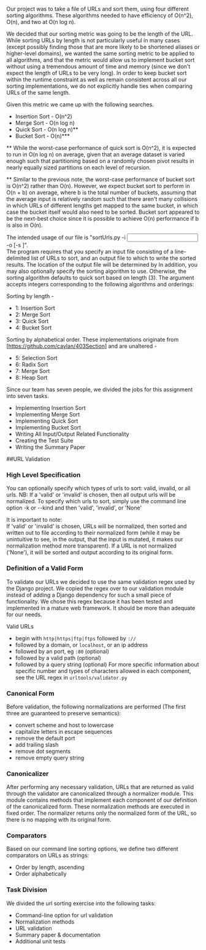 Our project was to take a file of URLs and sort them, using four different sorting algorithms.  These algorithms needed to have efficiency of O(n^2), O(n), and two at O(n log n).


We decided that our sorting metric was going to be the length of the URL.  While sorting URLs by length is not particularly useful in many cases (except possibly finding those that are more likely to be shortened aliases or higher-level domains), we wanted the same sorting metric to be applied to all algorithms, and that the metric would allow us to implement bucket sort without using a tremendous amount of time and memory (since we don't expect the length of URLs to be very long).  In order to keep bucket sort within the runtime constraint as well as remain consistent across all our sorting implementations, we do not explicitly handle ties when comparing URLs of the same length.

Given this metric we came up with the following searches.
* Insertion Sort - O(n^2)
* Merge Sort - O(n log n)
* Quick Sort - O(n log n)**
* Bucket Sort - O(n)***

** While the worst-case performance of quick sort is O(n^2), it is expected to run in O(n log n) on average, given that an average dataset is varied enough such that partitioning based on a randomly chosen pivot results in nearly equally sized partitions on each level of recursion.

** Similar to the previous note, the worst-case performance of bucket sort is O(n^2) rather than O(n).  However, we expect bucket sort to perform in O(n + b) on average, where b is the total number of buckets, assuming that the average input is relatively random such that there aren't many collisions in which URLs of different lengths get mapped to the same bucket, in which case the bucket itself would also need to be sorted.  Bucket sort appeared to be the next-best choice since it is possible to achieve O(n) performance if b is also in O(n).

The intended usage of our file is "sortUrls.py -i <input file> -o <output file> [-s <sorting algorithm>]".  
The program requires that you specify an input file consisting of a line-delimited list of URLs to sort, and an output file to which to write the sorted results.  The location of the output file will be determined by 
In addition, you may also optionally specify the sorting algorithm to use.  Otherwise, the sorting algorithm defaults to quick sort based on length (3).  The argument accepts integers corresponding to the following algorithms and orderings:

Sorting by length -
* 1: Insertion Sort
* 2: Merge Sort
* 3: Quick Sort
* 4: Bucket Sort

Sorting by alphabetical order.  These implementations originate from [https://github.com/caylan/403Section] and are unaltered -
* 5: Selection Sort
* 6: Radix Sort
* 7: Merge Sort
* 8: Heap Sort

Since our team has seven people, we divided the jobs for this assignment into seven tasks.
* Implementing Insertion Sort
* Implementing Merge Sort
* Implementing Quick Sort
* Implementing Bucket Sort
* Writing All Input/Output Related Functionality
* Creating the Test Suite
* Writing the Summary Paper

##URL Validation
### High Level Specification
You can optionally specify which types of urls to sort: valid, invalid, or all urls. NB: If a 'valid' or 'invalid' is chosen, then all output urls will be normalized.
To specify which urls to sort, simply use the command line option -k or --kind and then 'valid', 'invalid', or 'None'

It is important to note:   
If 'valid' or 'invalid' is chosen, URLs will be normalized, then sorted and written out to file according to their normalized form (while it may be unintuitive to see, in the output, that the input is mutated, it makes our normalization method more transparent). If a URL is not normalized ('None'), it will be sorted and output according to its original form.

### Definition of a Valid Form
To validate our URLs we decided to use the same validation regex used by the Django project. We copied the regex over
to our validation module instead of adding a Django dependency for such a small piece of functionality.
We chose this regex because it has been tested and implemented in a mature web framework. It should be more than
adequate for our needs.

Valid URLs
* begin with `http|https|ftp|ftps` followed by `://`
* followed by a domain, or `localhost`, or an ip address
* followed by an port, eg `:80` (optional)
* followed by a valid path (optional)
* followed by a query string (optional)
For more specific information about specific number and types of characters allowed in each component,
see the URL regex in `urltools/validator.py`


### Canonical Form
Before validation, the following normalizations are performed (The first three are guaranteed to preserve semantics):
* convert scheme and host to lowercase
* capitalize letters in escape sequences
* remove the default port
* add trailing slash
* remove dot segments
* remove empty query string

### Canonicalizer
After performing any necessary validation, URLs that are returned as valid through the validator are canonicalized through a normalizer module. This module contains methods that implement each component of our definition of the canonicalized form. These normalization methods are executed in fixed order. The normalizer returns only the normalized form of the URL, so there is no mapping with its original form.

### Comparators
Based on our command line sorting options, we define two different comparators on URLs as strings:   
* Order by length, ascending
* Order alphabetically   

### Task Division
We divided the url sorting exercise into the following tasks:
* Command-line option for url validation
* Normalization methods
* URL validation
* Summary paper & documentation
* Additional unit tests

